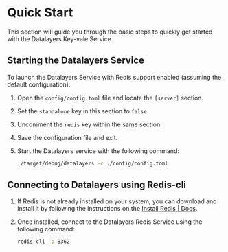 # Quick Start

This section will guide you through the basic steps to quickly get started with the Datalayers Key-vale Service.

## Starting the Datalayers Service

To launch the Datalayers Service with Redis support enabled (assuming the default configuration):

1. Open the `config/config.toml` file and locate the `[server]` section.
2. Set the `standalone` key in this section to `false`.
3. Uncomment the `redis` key within the same section.
4. Save the configuration file and exit.
5. Start the Datalayers service with the following command:

    ```bash
    ./target/debug/datalayers -c ./config/config.toml
    ```

## Connecting to Datalayers using Redis-cli

1. If Redis is not already installed on your system, you can download and install it by following the instructions on the [Install Redis | Docs](https://redis.io/docs/latest/operate/oss_and_stack/install/install-redis/).
2. Once installed, connect to the Datalayers Redis Service using the following command:

    ```bash
    redis-cli -p 8362
    ```
